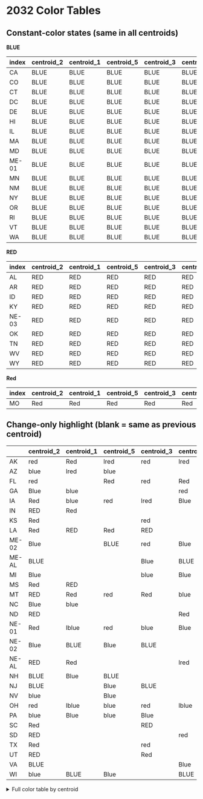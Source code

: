 # 2032 Color Tables

## Constant-color states (same in all centroids)

**BLUE**

| index   | centroid_2   | centroid_1   | centroid_5   | centroid_3   | centroid_4   | __color__   |
|:--------|:-------------|:-------------|:-------------|:-------------|:-------------|:------------|
| CA      | BLUE         | BLUE         | BLUE         | BLUE         | BLUE         | BLUE        |
| CO      | BLUE         | BLUE         | BLUE         | BLUE         | BLUE         | BLUE        |
| CT      | BLUE         | BLUE         | BLUE         | BLUE         | BLUE         | BLUE        |
| DC      | BLUE         | BLUE         | BLUE         | BLUE         | BLUE         | BLUE        |
| DE      | BLUE         | BLUE         | BLUE         | BLUE         | BLUE         | BLUE        |
| HI      | BLUE         | BLUE         | BLUE         | BLUE         | BLUE         | BLUE        |
| IL      | BLUE         | BLUE         | BLUE         | BLUE         | BLUE         | BLUE        |
| MA      | BLUE         | BLUE         | BLUE         | BLUE         | BLUE         | BLUE        |
| MD      | BLUE         | BLUE         | BLUE         | BLUE         | BLUE         | BLUE        |
| ME-01   | BLUE         | BLUE         | BLUE         | BLUE         | BLUE         | BLUE        |
| MN      | BLUE         | BLUE         | BLUE         | BLUE         | BLUE         | BLUE        |
| NM      | BLUE         | BLUE         | BLUE         | BLUE         | BLUE         | BLUE        |
| NY      | BLUE         | BLUE         | BLUE         | BLUE         | BLUE         | BLUE        |
| OR      | BLUE         | BLUE         | BLUE         | BLUE         | BLUE         | BLUE        |
| RI      | BLUE         | BLUE         | BLUE         | BLUE         | BLUE         | BLUE        |
| VT      | BLUE         | BLUE         | BLUE         | BLUE         | BLUE         | BLUE        |
| WA      | BLUE         | BLUE         | BLUE         | BLUE         | BLUE         | BLUE        |

**RED**

| index   | centroid_2   | centroid_1   | centroid_5   | centroid_3   | centroid_4   | __color__   |
|:--------|:-------------|:-------------|:-------------|:-------------|:-------------|:------------|
| AL      | RED          | RED          | RED          | RED          | RED          | RED         |
| AR      | RED          | RED          | RED          | RED          | RED          | RED         |
| ID      | RED          | RED          | RED          | RED          | RED          | RED         |
| KY      | RED          | RED          | RED          | RED          | RED          | RED         |
| NE-03   | RED          | RED          | RED          | RED          | RED          | RED         |
| OK      | RED          | RED          | RED          | RED          | RED          | RED         |
| TN      | RED          | RED          | RED          | RED          | RED          | RED         |
| WV      | RED          | RED          | RED          | RED          | RED          | RED         |
| WY      | RED          | RED          | RED          | RED          | RED          | RED         |

**Red**

| index   | centroid_2   | centroid_1   | centroid_5   | centroid_3   | centroid_4   | __color__   |
|:--------|:-------------|:-------------|:-------------|:-------------|:-------------|:------------|
| MO      | Red          | Red          | Red          | Red          | Red          | Red         |

## Change-only highlight (blank = same as previous centroid)

|       | centroid_2   | centroid_1   | centroid_5   | centroid_3   | centroid_4   |
|:------|:-------------|:-------------|:-------------|:-------------|:-------------|
| AK    | red          | Red          | lred         | red          | lred         |
| AZ    | blue         | lred         | blue         |              |              |
| FL    | red          |              | Red          | red          | Red          |
| GA    | Blue         | blue         |              |              | red          |
| IA    | Red          | blue         | red          | lred         | Blue         |
| IN    | RED          | Red          |              |              |              |
| KS    | Red          |              |              | red          |              |
| LA    | Red          | RED          | Red          | RED          |              |
| ME-02 | Blue         |              | BLUE         | red          | Blue         |
| ME-AL | BLUE         |              |              | Blue         | BLUE         |
| MI    | Blue         |              |              | blue         | Blue         |
| MS    | Red          | RED          |              |              |              |
| MT    | RED          | Red          | red          | Red          | blue         |
| NC    | Blue         | blue         |              |              |              |
| ND    | RED          |              |              |              | Red          |
| NE-01 | Red          | lblue        | red          | blue         | Blue         |
| NE-02 | Blue         | BLUE         | Blue         | BLUE         |              |
| NE-AL | RED          | Red          |              |              | lred         |
| NH    | BLUE         | Blue         | BLUE         |              |              |
| NJ    | BLUE         |              | Blue         | BLUE         |              |
| NV    | blue         |              | Blue         |              |              |
| OH    | red          | lblue        | blue         | red          | lblue        |
| PA    | blue         | Blue         | blue         | Blue         |              |
| SC    | Red          |              |              | RED          |              |
| SD    | RED          |              |              |              | red          |
| TX    | Red          |              |              | red          |              |
| UT    | RED          |              |              | Red          |              |
| VA    | BLUE         |              |              |              | Blue         |
| WI    | blue         | BLUE         | Blue         |              | BLUE         |

<details><summary>Full color table by centroid</summary>


|       | centroid_2   | centroid_1   | centroid_5   | centroid_3   | centroid_4   |
|:------|:-------------|:-------------|:-------------|:-------------|:-------------|
| AK    | red          | Red          | lred         | red          | lred         |
| AL    | RED          | RED          | RED          | RED          | RED          |
| AR    | RED          | RED          | RED          | RED          | RED          |
| AZ    | blue         | lred         | blue         | blue         | blue         |
| CA    | BLUE         | BLUE         | BLUE         | BLUE         | BLUE         |
| CO    | BLUE         | BLUE         | BLUE         | BLUE         | BLUE         |
| CT    | BLUE         | BLUE         | BLUE         | BLUE         | BLUE         |
| DC    | BLUE         | BLUE         | BLUE         | BLUE         | BLUE         |
| DE    | BLUE         | BLUE         | BLUE         | BLUE         | BLUE         |
| FL    | red          | red          | Red          | red          | Red          |
| GA    | Blue         | blue         | blue         | blue         | red          |
| HI    | BLUE         | BLUE         | BLUE         | BLUE         | BLUE         |
| IA    | Red          | blue         | red          | lred         | Blue         |
| ID    | RED          | RED          | RED          | RED          | RED          |
| IL    | BLUE         | BLUE         | BLUE         | BLUE         | BLUE         |
| IN    | RED          | Red          | Red          | Red          | Red          |
| KS    | Red          | Red          | Red          | red          | red          |
| KY    | RED          | RED          | RED          | RED          | RED          |
| LA    | Red          | RED          | Red          | RED          | RED          |
| MA    | BLUE         | BLUE         | BLUE         | BLUE         | BLUE         |
| MD    | BLUE         | BLUE         | BLUE         | BLUE         | BLUE         |
| ME-01 | BLUE         | BLUE         | BLUE         | BLUE         | BLUE         |
| ME-02 | Blue         | Blue         | BLUE         | red          | Blue         |
| ME-AL | BLUE         | BLUE         | BLUE         | Blue         | BLUE         |
| MI    | Blue         | Blue         | Blue         | blue         | Blue         |
| MN    | BLUE         | BLUE         | BLUE         | BLUE         | BLUE         |
| MO    | Red          | Red          | Red          | Red          | Red          |
| MS    | Red          | RED          | RED          | RED          | RED          |
| MT    | RED          | Red          | red          | Red          | blue         |
| NC    | Blue         | blue         | blue         | blue         | blue         |
| ND    | RED          | RED          | RED          | RED          | Red          |
| NE-01 | Red          | lblue        | red          | blue         | Blue         |
| NE-02 | Blue         | BLUE         | Blue         | BLUE         | BLUE         |
| NE-03 | RED          | RED          | RED          | RED          | RED          |
| NE-AL | RED          | Red          | Red          | Red          | lred         |
| NH    | BLUE         | Blue         | BLUE         | BLUE         | BLUE         |
| NJ    | BLUE         | BLUE         | Blue         | BLUE         | BLUE         |
| NM    | BLUE         | BLUE         | BLUE         | BLUE         | BLUE         |
| NV    | blue         | blue         | Blue         | Blue         | Blue         |
| NY    | BLUE         | BLUE         | BLUE         | BLUE         | BLUE         |
| OH    | red          | lblue        | blue         | red          | lblue        |
| OK    | RED          | RED          | RED          | RED          | RED          |
| OR    | BLUE         | BLUE         | BLUE         | BLUE         | BLUE         |
| PA    | blue         | Blue         | blue         | Blue         | Blue         |
| RI    | BLUE         | BLUE         | BLUE         | BLUE         | BLUE         |
| SC    | Red          | Red          | Red          | RED          | RED          |
| SD    | RED          | RED          | RED          | RED          | red          |
| TN    | RED          | RED          | RED          | RED          | RED          |
| TX    | Red          | Red          | Red          | red          | red          |
| UT    | RED          | RED          | RED          | Red          | Red          |
| VA    | BLUE         | BLUE         | BLUE         | BLUE         | Blue         |
| VT    | BLUE         | BLUE         | BLUE         | BLUE         | BLUE         |
| WA    | BLUE         | BLUE         | BLUE         | BLUE         | BLUE         |
| WI    | blue         | BLUE         | Blue         | Blue         | BLUE         |
| WV    | RED          | RED          | RED          | RED          | RED          |
| WY    | RED          | RED          | RED          | RED          | RED          |

</details>
